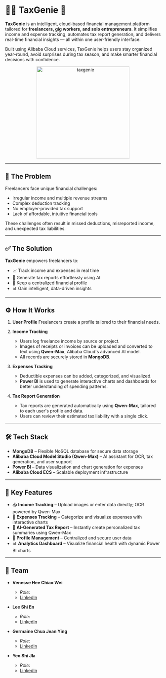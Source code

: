 # 🧞‍♂️ TaxGenie 🧞

**TaxGenie** is an intelligent, cloud-based financial management platform tailored for **freelancers, gig workers, and solo entrepreneurs**. It simplifies income and expense tracking, automates tax report generation, and delivers real-time financial insights — all within one user-friendly interface.

Built using Alibaba Cloud services, TaxGenie helps users stay organized year-round, avoid surprises during tax season, and make smarter financial decisions with confidence.


<p align="center"><img src="https://github.com/user-attachments/assets/c5ac15ab-b677-4d74-8a05-409774b5985a" width="300" alt="taxgenie" /></p>

---

## 🧩 The Problem

Freelancers face unique financial challenges:

* Irregular income and multiple revenue streams
* Complex deduction tracking
* No employer-provided tax support
* Lack of affordable, intuitive financial tools

These challenges often result in missed deductions, misreported income, and unexpected tax liabilities.

---

## ✅ The Solution

**TaxGenie** empowers freelancers to:

* 📈 Track income and expenses in real time
* 🧾 Generate tax reports effortlessly using AI
* 📂 Keep a centralized financial profile
* 📊 Gain intelligent, data-driven insights

---

## ⚙️ How It Works

1. **User Profile**
   Freelancers create a profile tailored to their financial needs.

2. **Income Tracking**

   * Users log freelance income by source or project.
   * Images of receipts or invoices can be uploaded and converted to text using **Qwen-Max**, Alibaba Cloud's advanced AI model.
   * All records are securely stored in **MongoDB**.

3. **Expenses Tracking**

   * Deductible expenses can be added, categorized, and visualized.
   * **Power BI** is used to generate interactive charts and dashboards for better understanding of spending patterns.

4. **Tax Report Generation**

   * Tax reports are generated automatically using **Qwen-Max**, tailored to each user's profile and data.
   * Users can review their estimated tax liability with a single click.

---

## 🛠️ Tech Stack

* **MongoDB** – Flexible NoSQL database for secure data storage
* **Alibaba Cloud Model Studio (Qwen-Max)** – AI assistant for OCR, tax generation, and user support
* **Power BI** – Data visualization and chart generation for expenses
* **Alibaba Cloud ECS** – Scalable deployment infrastructure

---

## 🚀 Key Features

* 📥 **Income Tracking** – Upload images or enter data directly; OCR powered by Qwen-Max
* 💸 **Expenses Tracking** – Categorize and visualize expenses with interactive charts
* 🧾 **AI-Generated Tax Report** – Instantly create personalized tax summaries using Qwen-Max
* 👤 **Profile Management** – Centralized and secure user data
* 📊 **Analytics Dashboard** – Visualize financial health with dynamic Power BI charts

---

## 👥 Team

- **Venesse Hee Chiao Wei**  
  - *Role*:
  - [LinkedIn](https://www.linkedin.com/in/heechiaowei)

- **Lee Shi En**  
  - *Role*:
  - [LinkedIn]()

- **Germaine Chua Jean Ying**  
  - *Role*:
  - [LinkedIn]()
 
- **Yeo Shi JIa**  
  - *Role*:
  - [LinkedIn]()
